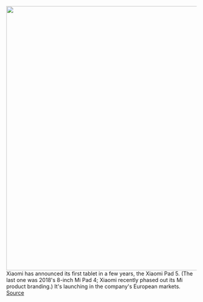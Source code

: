 <img src='https://cdn.vox-cdn.com/thumbor/CCfHhrWGoa3slXnZnbuW2G_P5mQ=/0x0:2040x1360/1200x800/filters:focal(857x517:1183x843)/cdn.vox-cdn.com/uploads/chorus_image/image/69860885/DSCF7769.0.jpg' width='700px' /><br/>
Xiaomi has announced its first tablet in a few years, the Xiaomi Pad 5. (The last one was 2018's 8-inch Mi Pad 4; Xiaomi recently phased out its Mi product branding.) It's launching in the company's European markets.
<a href='https://www.theverge.com/2021/9/15/22675188/xiaomi-pad-5-announced-price-specs-features'> Source <a/>